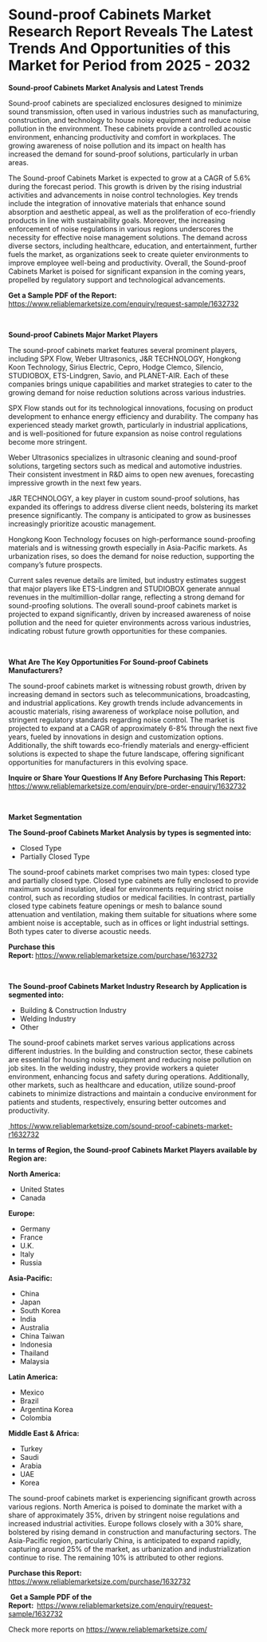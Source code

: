 <p><h1>Sound-proof Cabinets Market Research Report Reveals The Latest Trends And Opportunities of this Market for Period from 2025 - 2032</h1></p><p><strong>Sound-proof Cabinets Market Analysis and Latest Trends</strong></p>
<p><p>Sound-proof cabinets are specialized enclosures designed to minimize sound transmission, often used in various industries such as manufacturing, construction, and technology to house noisy equipment and reduce noise pollution in the environment. These cabinets provide a controlled acoustic environment, enhancing productivity and comfort in workplaces. The growing awareness of noise pollution and its impact on health has increased the demand for sound-proof solutions, particularly in urban areas.</p><p>The Sound-proof Cabinets Market is expected to grow at a CAGR of 5.6% during the forecast period. This growth is driven by the rising industrial activities and advancements in noise control technologies. Key trends include the integration of innovative materials that enhance sound absorption and aesthetic appeal, as well as the proliferation of eco-friendly products in line with sustainability goals. Moreover, the increasing enforcement of noise regulations in various regions underscores the necessity for effective noise management solutions. The demand across diverse sectors, including healthcare, education, and entertainment, further fuels the market, as organizations seek to create quieter environments to improve employee well-being and productivity. Overall, the Sound-proof Cabinets Market is poised for significant expansion in the coming years, propelled by regulatory support and technological advancements.</p></p>
<p><strong>Get a Sample PDF of the Report:&nbsp;</strong> <a href="https://www.reliablemarketsize.com/enquiry/request-sample/1632732?utm_campaign=3099&utm_medium=2&utm_source=Github&utm_content=ia&utm_term=29032025&utm_id=sound-proof-cabinets">https://www.reliablemarketsize.com/enquiry/request-sample/1632732</a></p>
<p>&nbsp;</p>
<p><strong>Sound-proof Cabinets Major Market Players</strong></p>
<p><p>The sound-proof cabinets market features several prominent players, including SPX Flow, Weber Ultrasonics, J&R TECHNOLOGY, Hongkong Koon Technology, Sirius Electric, Cepro, Hodge Clemco, Silencio, STUDIOBOX, ETS-Lindgren, Savio, and PLANET-AIR. Each of these companies brings unique capabilities and market strategies to cater to the growing demand for noise reduction solutions across various industries.</p><p>SPX Flow stands out for its technological innovations, focusing on product development to enhance energy efficiency and durability. The company has experienced steady market growth, particularly in industrial applications, and is well-positioned for future expansion as noise control regulations become more stringent.</p><p>Weber Ultrasonics specializes in ultrasonic cleaning and sound-proof solutions, targeting sectors such as medical and automotive industries. Their consistent investment in R&D aims to open new avenues, forecasting impressive growth in the next few years.</p><p>J&R TECHNOLOGY, a key player in custom sound-proof solutions, has expanded its offerings to address diverse client needs, bolstering its market presence significantly. The company is anticipated to grow as businesses increasingly prioritize acoustic management.</p><p>Hongkong Koon Technology focuses on high-performance sound-proofing materials and is witnessing growth especially in Asia-Pacific markets. As urbanization rises, so does the demand for noise reduction, supporting the company’s future prospects.</p><p>Current sales revenue details are limited, but industry estimates suggest that major players like ETS-Lindgren and STUDIOBOX generate annual revenues in the multimillion-dollar range, reflecting a strong demand for sound-proofing solutions. The overall sound-proof cabinets market is projected to expand significantly, driven by increased awareness of noise pollution and the need for quieter environments across various industries, indicating robust future growth opportunities for these companies.</p></p>
<p>&nbsp;</p>
<p><strong>What Are The Key Opportunities For Sound-proof Cabinets Manufacturers?</strong></p>
<p><p>The sound-proof cabinets market is witnessing robust growth, driven by increasing demand in sectors such as telecommunications, broadcasting, and industrial applications. Key growth trends include advancements in acoustic materials, rising awareness of workplace noise pollution, and stringent regulatory standards regarding noise control. The market is projected to expand at a CAGR of approximately 6-8% through the next five years, fueled by innovations in design and customization options. Additionally, the shift towards eco-friendly materials and energy-efficient solutions is expected to shape the future landscape, offering significant opportunities for manufacturers in this evolving space.</p></p>
<p><strong>Inquire or Share Your Questions If Any Before Purchasing This Report:</strong> <a href="https://www.reliablemarketsize.com/enquiry/pre-order-enquiry/1632732?utm_campaign=3099&utm_medium=2&utm_source=Github&utm_content=ia&utm_term=29032025&utm_id=sound-proof-cabinets">https://www.reliablemarketsize.com/enquiry/pre-order-enquiry/1632732</a></p>
<p>&nbsp;</p>
<p><strong>Market Segmentation</strong></p>
<p><strong>The Sound-proof Cabinets Market Analysis by types is segmented into:</strong></p>
<p><ul><li>Closed Type</li><li>Partially Closed Type</li></ul></p>
<p><p>The sound-proof cabinets market comprises two main types: closed type and partially closed type. Closed type cabinets are fully enclosed to provide maximum sound insulation, ideal for environments requiring strict noise control, such as recording studios or medical facilities. In contrast, partially closed type cabinets feature openings or mesh to balance sound attenuation and ventilation, making them suitable for situations where some ambient noise is acceptable, such as in offices or light industrial settings. Both types cater to diverse acoustic needs.</p></p>
<p><strong>Purchase this Report:&nbsp;</strong><a href="https://www.reliablemarketsize.com/purchase/1632732?utm_campaign=3099&utm_medium=2&utm_source=Github&utm_content=ia&utm_term=29032025&utm_id=sound-proof-cabinets">https://www.reliablemarketsize.com/purchase/1632732</a></p>
<p>&nbsp;</p>
<p><strong>The Sound-proof Cabinets Market Industry Research by Application is segmented into:</strong></p>
<p><ul><li>Building & Construction Industry</li><li>Welding Industry</li><li>Other</li></ul></p>
<p><p>The sound-proof cabinets market serves various applications across different industries. In the building and construction sector, these cabinets are essential for housing noisy equipment and reducing noise pollution on job sites. In the welding industry, they provide workers a quieter environment, enhancing focus and safety during operations. Additionally, other markets, such as healthcare and education, utilize sound-proof cabinets to minimize distractions and maintain a conducive environment for patients and students, respectively, ensuring better outcomes and productivity.</p></p>
<p><a href="https://www.reliablemarketsize.com/sound-proof-cabinets-market-r1632732?utm_campaign=3099&utm_medium=2&utm_source=Github&utm_content=ia&utm_term=29032025&utm_id=sound-proof-cabinets">&nbsp;https://www.reliablemarketsize.com/sound-proof-cabinets-market-r1632732</a></p>
<p><strong>In terms of Region, the Sound-proof Cabinets Market Players available by Region are:</strong></p>
<p>
    <p> <strong> North America: </strong>
        <ul>
            <li>United States</li>
            <li>Canada</li>
        </ul>
        </p> 
    <p> <strong> Europe: </strong>
        <ul>
            <li>Germany</li>
            <li>France</li>
            <li>U.K.</li>
            <li>Italy</li>
            <li>Russia</li>
        </ul>
        </p> 
    <p> <strong> Asia-Pacific: </strong>
        <ul>
            <li>China</li>
            <li>Japan</li>
            <li>South Korea</li>
            <li>India</li>
            <li>Australia</li>
            <li>China Taiwan</li>
            <li>Indonesia</li>
            <li>Thailand</li>
            <li>Malaysia</li>
        </ul>
        </p> 
    <p> <strong> Latin America: </strong>
        <ul>
            <li>Mexico</li>
            <li>Brazil</li>
            <li>Argentina Korea</li>
            <li>Colombia</li>
        </ul>
        </p> 
    <p> <strong> Middle East & Africa: </strong>
        <ul>
            <li>Turkey</li>
            <li>Saudi</li>
            <li>Arabia</li>
            <li>UAE</li>
            <li>Korea</li>
        </ul>
    </p>
    </p>
<p><p>The sound-proof cabinets market is experiencing significant growth across various regions. North America is poised to dominate the market with a share of approximately 35%, driven by stringent noise regulations and increased industrial activities. Europe follows closely with a 30% share, bolstered by rising demand in construction and manufacturing sectors. The Asia-Pacific region, particularly China, is anticipated to expand rapidly, capturing around 25% of the market, as urbanization and industrialization continue to rise. The remaining 10% is attributed to other regions.</p></p>
<p><strong>Purchase this Report: </strong><a href="https://www.reliablemarketsize.com/purchase/1632732?utm_campaign=3099&utm_medium=2&utm_source=Github&utm_content=ia&utm_term=29032025&utm_id=sound-proof-cabinets">https://www.reliablemarketsize.com/purchase/1632732</a></p>
<p>&nbsp;<strong>Get a Sample PDF of the Report:&nbsp;&nbsp;</strong><a href="https://www.reliablemarketsize.com/enquiry/request-sample/1632732?utm_campaign=3099&utm_medium=2&utm_source=Github&utm_content=ia&utm_term=29032025&utm_id=sound-proof-cabinets">https://www.reliablemarketsize.com/enquiry/request-sample/1632732</a></p>
<p><strong></strong></p>
<p>Check more reports on <a href="https://www.reliablemarketsize.com/?utm_campaign=3099&utm_medium=2&utm_source=Github&utm_content=ia&utm_term=29032025&utm_id=sound-proof-cabinets">https://www.reliablemarketsize.com/</a></p>